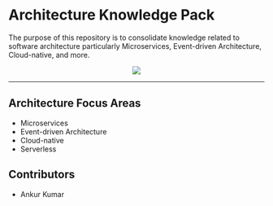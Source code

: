 # Architecture Knowledge Pack
The purpose of this repository is to consolidate knowledge related to software architecture particularly Microservices, Event-driven Architecture, Cloud-native, and more.

<p align="center">
<a href="https://opensource.org/licenses/MIT"><img src="https://img.shields.io/badge/license-Apache--2.0-blue"></a>
</p>

<hr></hr>

## Architecture Focus Areas

- Microservices
- Event-driven Architecture
- Cloud-native
- Serverless

## Contributors
- Ankur Kumar